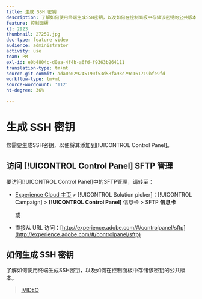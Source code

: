 ```yaml
---
title: 生成 SSH 密钥
description: 了解如何使用终端生成SSH密钥，以及如何在控制面板中存储该密钥的公共版本。
feature: 控制面板
kt: 2923
thumbnail: 27259.jpg
doc-type: feature video
audience: administrator
activity: use
team: PM
exl-id: e0b4804c-d0ea-4f4b-a6fd-f9363b264111
translation-type: tm+mt
source-git-commit: ada0b029245190f53d58fa93c79c161719bfe9fd
workflow-type: tm+mt
source-wordcount: '112'
ht-degree: 36%

---
```


# 生成 SSH 密钥

您需要生成SSH密钥，以便将其添加到[!UICONTROL Control Panel]。

## 访问 [!UICONTROL Control Panel] SFTP 管理

要访问[!UICONTROL Control Panel]中的SFTP管理，请转至：

* [Experience Cloud 主页](https://experience.adobe.com/#/home) > [!UICONTROL Solution picker]：[!UICONTROL Campaign] > **[!UICONTROL Control Panel]** 信息卡 > SFTP **信息卡**

   或
* 直接从 URL 访问：[http://experience.adobe.com/#/controlpanel/sftp](http://experience.adobe.com/#/controlpanel/sftp)

## 如何生成 SSH 密钥

了解如何使用终端生成SSH密钥，以及如何在控制面板中存储该密钥的公共版本。

>[!VIDEO](https://video.tv.adobe.com/v/27259?quality=12)
